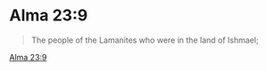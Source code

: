 # Alma 23:9

> The people of the Lamanites who were in the land of Ishmael;

[Alma 23:9](https://www.churchofjesuschrist.org/study/scriptures/bofm/alma/23?lang=eng&id=p9#p9)


